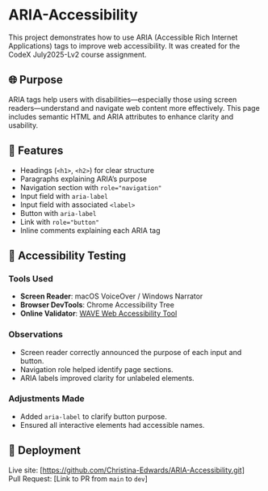 # ARIA-Accessibility

This project demonstrates how to use ARIA (Accessible Rich Internet Applications) tags to improve web accessibility. It was created for the CodeX July2025-Lv2 course assignment.

## 🌐 Purpose

ARIA tags help users with disabilities—especially those using screen readers—understand and navigate web content more effectively. This page includes semantic HTML and ARIA attributes to enhance clarity and usability.

## 📄 Features

- Headings (`<h1>`, `<h2>`) for clear structure
- Paragraphs explaining ARIA’s purpose
- Navigation section with `role="navigation"`
- Input field with `aria-label`
- Input field with associated `<label>`
- Button with `aria-label`
- Link with `role="button"`
- Inline comments explaining each ARIA tag

## 🧪 Accessibility Testing

### Tools Used
- **Screen Reader**: macOS VoiceOver / Windows Narrator
- **Browser DevTools**: Chrome Accessibility Tree
- **Online Validator**: [WAVE Web Accessibility Tool](https://wave.webaim.org/)

### Observations
- Screen reader correctly announced the purpose of each input and button.
- Navigation role helped identify page sections.
- ARIA labels improved clarity for unlabeled elements.

### Adjustments Made
- Added `aria-label` to clarify button purpose.
- Ensured all interactive elements had accessible names.

## 🚀 Deployment

Live site: [https://github.com/Christina-Edwards/ARIA-Accessibility.git]  
Pull Request: [Link to PR from `main` to `dev`]

